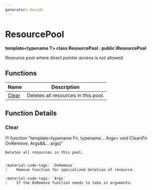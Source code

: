 ```yaml
---
generator: doxide
---
```



# ResourcePool

**template&lt;typename T&gt; class ResourcePool : public IResourcePool**

Resource pool where direct pointer access is not allowed.


## Functions

| Name | Description |
| ---- | ----------- |
| [Clear](#Clear) | Deletes all resources in this pool. |

## Function Details

### Clear<a name="Clear"></a>
!!! function "template&lt;typename Fn, typename... Args&gt; void Clear(Fn OnRemove, Args&amp;&amp;... args)"

    Deletes all resources in this pool.
    
    
    :material-code-tags: `OnRemove`
    :    Remove function for specialized deletion of resource.
        
    :material-code-tags: `Args`
    :    If the OnRemove function needs to take in arguments.
    

